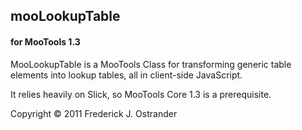 ## mooLookupTable
#### for MooTools 1.3
MooLookupTable is a MooTools Class for transforming generic table elements into lookup tables, all in client-side JavaScript.

It relies heavily on Slick, so MooTools Core 1.3 is a prerequisite.

Copyright &copy; 2011 Frederick J. Ostrander
